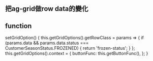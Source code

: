 ## 把ag-grid做row data的變化
## function
setGridOption() {
		this.getGridOptions().getRowClass = params => {
			if (params.data && params.data.status === CustomerSeasonStatus.FROZENED) {
				return 'frozen-status';
			}
		};
		this.getGridOptions().context = {
			buttonFunc: this.getButtonFunc(),
		};
	}